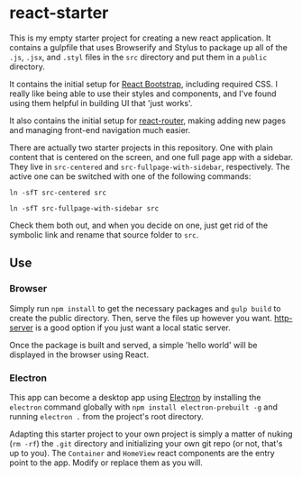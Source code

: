 # react-starter

This is my empty starter project for creating a new react application. It
contains a gulpfile that uses Browserify and Stylus to package up all of the
`.js`, `.jsx`, and `.styl` files in the `src` directory and put them in a `public`
directory.

It contains the initial setup for [React Bootstrap](http://react-bootstrap.github.io/components.html),
including required CSS. I really like being able to use their styles and components,
and I've found using them helpful in building UI that 'just works'.

It also contains the initial setup for [react-router](https://github.com/rackt/react-router),
making adding new pages and managing front-end navigation much easier.

There are actually two starter projects in this repository. One with plain content that is centered
on the screen, and one full page app with a sidebar. They live in `src-centered` and `src-fullpage-with-sidebar`,
respectively. The active one can be switched with one of the following commands:

`ln -sfT src-centered src`

`ln -sfT src-fullpage-with-sidebar src`

Check them both out, and when you decide on one, just get rid of the symbolic link and rename that
source folder to `src`.

## Use

### Browser

Simply run `npm install` to get the necessary packages and `gulp build` to create
the public directory. Then, serve the files up however you want. [http-server](https://github.com/indexzero/http-server)
is a good option if you just want a local static server.

Once the package is built and served, a simple 'hello world' will be displayed in
the browser using React.

### Electron

This app can become a desktop app using [Electron](http://electron.atom.io/) by installing
the `electron` command globally with `npm install electron-prebuilt -g` and running `electron .`
from the project's root directory.

Adapting this starter project to your own project is simply a matter of nuking (`rm -rf`) the
`.git` directory and initializing your own git repo (or not, that's up to you). The
`Container` and `HomeView` react components are the entry point to the app. Modify
or replace them as you will.
